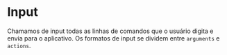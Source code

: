 # Input <header-set anchor-name="input" />

Chamamos de input todas as linhas de comandos que o usuário digita e envia para o aplicativo. Os formatos de input se dividem entre `arguments` e `actions`.
